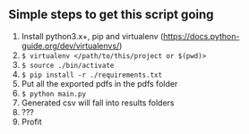 ## Simple steps to get this script going

1. Install python3.x+, pip and virtualenv (https://docs.python-guide.org/dev/virtualenvs/)
2. `$ virtualenv </path/to/this/project or $(pwd)>`
3. `$ source ./bin/activate`
4. `$ pip install -r ./requirements.txt`
5. Put all the exported pdfs in the pdfs folder
6. `$ python main.py`
7. Generated csv will fall into results folders
8. ???
9. Profit